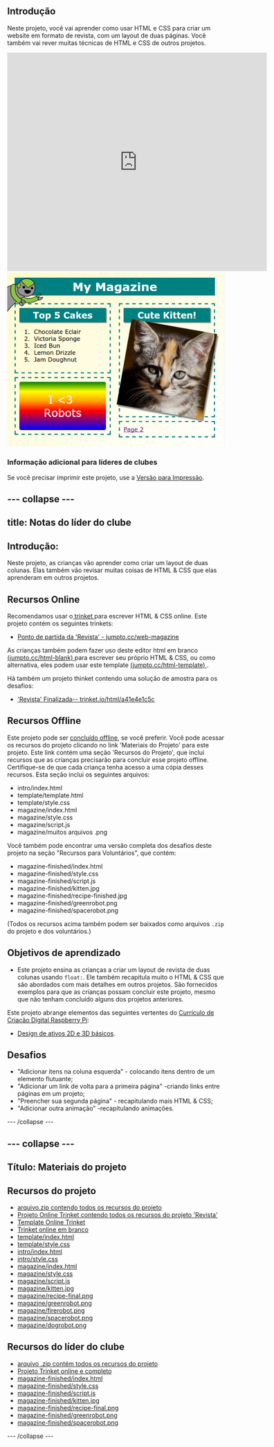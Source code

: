 ## Introdução

Neste projeto, você vai aprender como usar HTML e CSS para criar um website em formato de revista, com um layout de duas páginas. Você também vai rever muitas técnicas de HTML e CSS de outros projetos.

<div class="trinket">
  <iframe src="https://trinket.io/embed/html/a41e4e1c5c?outputOnly=true&start=result" width="600" height="505" frameborder="0" marginwidth="0" marginheight="0" allowfullscreen>
  </iframe>
  <img src="images/magazine-final.png">
</div>

### Informação adicional para líderes de clubes

Se você precisar imprimir este projeto, use a [Versão para Impressão](https://projects.raspberrypi.org/en/projects/magazine/print).

## \--- collapse \---

## title: Notas do líder do clube

## Introdução:

Neste projeto, as crianças vão aprender como criar um layout de duas colunas. Elas também vão revisar muitas coisas de HTML & CSS que elas aprenderam em outros projetos.

## Recursos Online

Recomendamos usar o[ trinket ](https://trinket.io/) para escrever HTML & CSS online. Este projeto contém os seguintes trinkets:

* [Ponto de partida da 'Revista' - jumpto.cc/web-magazine](http://jumpto.cc/web-magazine)

As crianças também podem fazer uso deste editor html em branco [ (jumpto.cc/html-blank) ](http://jumpto.cc/html-blank) para escrever seu próprio HTML & CSS, ou como alternativa, eles podem usar este template [ (jumpto.cc/html-template) ](http://jumpto.cc/html-template).

Há também um projeto thinket contendo uma solução de amostra para os desafios:

* ['Revista' Finalizada-- trinket.io/html/a41e4e1c5c](https://trinket.io/html/a41e4e1c5c)

## Recursos Offline

Este projeto pode ser [concluído offline](https://www.codeclubprojects.org/en-GB/resources/webdev-working-offline/), se você preferir. Você pode acessar os recursos do projeto clicando no link 'Materiais do Projeto' para este projeto. Este link contém uma seção 'Recursos do Projeto', que inclui recursos que as crianças precisarão para concluir esse projeto offline. Certifique-se de que cada criança tenha acesso a uma cópia desses recursos. Esta seção inclui os seguintes arquivos:

* intro/index.html
* template/template.html
* template/style.css
* magazine/index.html
* magazine/style.css
* magazine/script.js
* magazine/muitos arquivos .png

Você também pode encontrar uma versão completa dos desafios deste projeto na seção "Recursos para Voluntários", que contém:

* magazine-finished/index.html
* magazine-finished/style.css
* magazine-finished/script.js
* magazine-finished/kitten.jpg
* magazine-finished/recipe-finished.jpg
* magazine-finished/greenrobot.png
* magazine-finished/spacerobot.png

(Todos os recursos acima também podem ser baixados como arquivos `.zip` do projeto e dos voluntários.)

## Objetivos de aprendizado

* Este projeto ensina as crianças a criar um layout de revista de duas colunas usando `float:`. Ele também recapitula muito o HTML & CSS que são abordados com mais detalhes em outros projetos. São fornecidos exemplos para que as crianças possam concluir este projeto, mesmo que não tenham concluído alguns dos projetos anteriores. 

Este projeto abrange elementos das seguintes vertentes do [Currículo de Criação Digital Raspberry Pi](http://rpf.io/curriculum):

* [Design de ativos 2D e 3D básicos](https://www.raspberrypi.org/curriculum/design/creator).

## Desafios

* "Adicionar itens na coluna esquerda" - colocando itens dentro de um elemento flutuante;
* "Adicionar um link de volta para a primeira página" -criando links entre páginas em um projeto;
* "Preencher sua segunda página" - recapitulando mais HTML & CSS;
* "Adicionar outra animação" -recapitulando animações.

\--- /collapse \---

## \--- collapse \---

## Título: Materiais do projeto

## Recursos do projeto

* [arquivo.zip contendo todos os recursos do projeto](resources/magazine-project-resources.zip)
* [Projeto Online Trinket contendo todos os recursos do projeto 'Revista'](http://jumpto.cc/web-magazine)
* [Template Online Trinket](http://jumpto.cc/trinket-template)
* [Trinket online em branco](http://jumpto.cc/trinket-blank)
* [template/index.html](resources/template-index.html)
* [template/style.css](resources/template-style.css)
* [intro/index.html](resources/intro-index.html)
* [intro/style.css](resources/intro-style.css)
* [magazine/index.html](resources/magazine-index.html)
* [magazine/style.css](resources/magazine-style.css)
* [magazine/script.js](resources/magazine-script.js)
* [magazine/kitten.jpg](resources/magazine-kitten.jpg)
* [magazine/recipe-final.png](resources/magazine-recipe-final.png)
* [magazine/greenrobot.png](resources/magazine-greenrobot.png)
* [magazine/firerobot.png](resources/magazine-firerobot.png)
* [magazine/spacerobot.png](resources/magazine-spacerobot.png)
* [magazine/dogrobot.png](resources/magazine-dogrobot.png)

## Recursos do líder do clube

* [arquivo .zip contém todos os recursos do projeto](resources/magazine-volunteer-resources.zip)
* [Projeto Trinket online e completo](https://trinket.io/html/a41e4e1c5c)
* [magazine-finished/index.html](resources/magazine-finished-index.html)
* [magazine-finished/style.css](resources/magazine-finished-style.css)
* [magazine-finished/script.js](resources/magazine-finished-script.js)
* [magazine-finished/kitten.jpg](resources/magazine-finished-kitten.jpg)
* [magazine-finished/recipe-final.png](resources/magazine-finished-recipe-final.png)
* [magazine-finished/greenrobot.png](resources/magazine-finished-greenrobot.png)
* [magazine-finished/spacerobot.png](resources/magazine-finished-spacerobot.png)

\--- /collapse \---